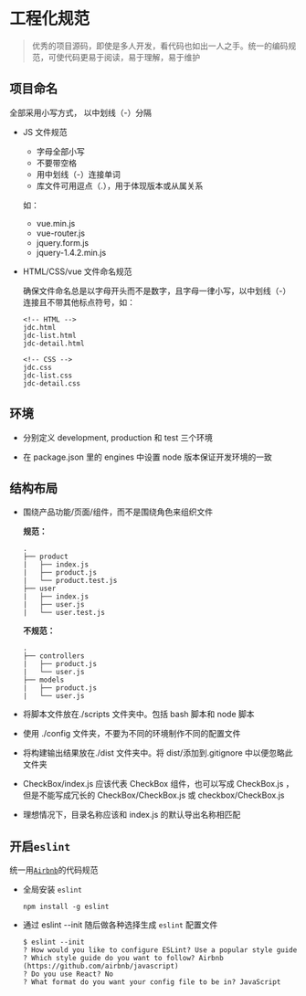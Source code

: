 # 工程化规范

> 优秀的项目源码，即使是多人开发，看代码也如出一人之手。统一的编码规范，可使代码更易于阅读，易于理解，易于维护

## 项目命名

全部采用小写方式， 以中划线（-）分隔

- JS 文件规范

  - 字母全部小写
  - 不要带空格
  - 用中划线（-）连接单词
  - 库文件可用逗点（.），用于体现版本或从属关系

  如：

  - vue.min.js
  - vue-router.js
  - jquery.form.js
  - jquery-1.4.2.min.js

- HTML/CSS/vue 文件命名规范

  确保文件命名总是以字母开头而不是数字，且字母一律小写，以中划线（-）连接且不带其他标点符号，如：

  ```
  <!-- HTML -->
  jdc.html
  jdc-list.html
  jdc-detail.html

  <!-- CSS -->
  jdc.css
  jdc-list.css
  jdc-detail.css
  ```

## 环境

- 分别定义 development, production 和 test 三个环境

- 在 package.json 里的 engines 中设置 node 版本保证开发环境的一致

## 结构布局

- 围绕产品功能/页面/组件，而不是围绕角色来组织文件

  **规范：**

  ```
  .
  ├── product
  |   ├── index.js
  |   ├── product.js
  |   └── product.test.js
  ├── user
  |   ├── index.js
  |   ├── user.js
  |   └── user.test.js
  ```

  **不规范：**

  ```
  .
  ├── controllers
  |   ├── product.js
  |   └── user.js
  ├── models
  |   ├── product.js
  |   └── user.js
  ```

* 将脚本文件放在./scripts 文件夹中。包括 bash 脚本和 node 脚本

- 使用 ./config 文件夹，不要为不同的环境制作不同的配置文件

- 将构建输出结果放在./dist 文件夹中。将 dist/添加到.gitignore 中以便忽略此文件夹

- CheckBox/index.js 应该代表 CheckBox 组件，也可以写成 CheckBox.js ，但是不能写成冗长的 CheckBox/CheckBox.js 或 checkbox/CheckBox.js

- 理想情况下，目录名称应该和 index.js 的默认导出名称相匹配

## 开启`eslint`

统一用[`Airbnb`](https://github.com/airbnb/javascript)的代码规范

- 全局安装 `eslint`

  ```shell
  npm install -g eslint
  ```

- 通过 eslint --init 随后做各种选择生成 `eslint` 配置文件

  ```shell
  $ eslint --init
  ? How would you like to configure ESLint? Use a popular style guide
  ? Which style guide do you want to follow? Airbnb (https://github.com/airbnb/javascript)
  ? Do you use React? No
  ? What format do you want your config file to be in? JavaScript
  ```
